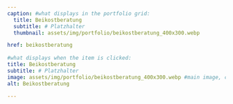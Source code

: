 ```yaml
---
caption: #what displays in the portfolio grid:
  title: Beikostberatung
  subtitle: # Platzhalter
  thumbnail: assets/img/portfolio/beikostberatung_400x300.webp

href: beikostberatung
  
#what displays when the item is clicked:
title: Beikostberatung
subtitle: # Platzhalter
image: assets/img/portfolio/beikostberatung_400x300.webp #main image, can be a link or a file in assets/img/portfolio
alt: Beikostberatung

---
```


